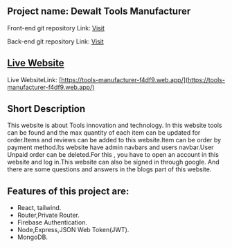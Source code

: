 ## Project name: Dewalt Tools Manufacturer

Front-end git repository Link: [Visit]([https://tools-manufacturer-f4df9.web.app/](https://github.com/MShafiMS/manufacturer-website-frontend))

Back-end git repository Link: [Visit]([https://tools-manufacturer-f4df9.web.app/](https://github.com/MShafiMS/manufacturer-website-backend))

## [Live Website](https://tools-manufacturer-f4df9.web.app/)

Live WebsiteLink: [https://tools-manufacturer-f4df9.web.app/](https://tools-manufacturer-f4df9.web.app/)

## Short Description

This website is about Tools innovation and technology. In this website tools can be found and the max quantity of each item can be updated for order.Items and reviews can be added to this website.Item can be order by payment method.Its website have admin navbars and users navbar.User Unpaid order can be deleted.For this , you have to open an account in this website and log in.This website can also be signed in through google. And there are some questions and answers in the blogs part of this website.

## Features of this project are:

- React, tailwind.
- Router,Private Router.
- Firebase Authentication.
- Node,Express,JSON Web Token(JWT).
- MongoDB.
